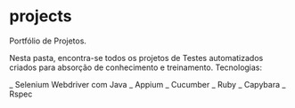 # projects
Portfólio de Projetos.


Nesta pasta, encontra-se todos os projetos de Testes automatizados criados para absorção de conhecimento e treinamento.
Tecnologias:

_ Selenium Webdriver com Java
_ Appium
_ Cucumber
_ Ruby
_ Capybara
_ Rspec

